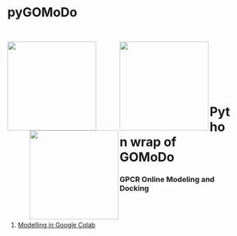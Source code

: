 # pyGOMoDo

<div style="padding-bottom:50px">
 <img src="https://res.cloudinary.com/djz27k5hg/image/upload/v1657885120/logos/univr_logo_rspn8o.jpg"  width="200" align='left' style="margin-top:30px"/>
<img src="https://res.cloudinary.com/djz27k5hg/image/upload/v1637335206/logos/Logo_des_Forschungszentrums_J_C3_BClich_seit_2018_hcliq4.svg"  width="200" align='left' style="margin-top:30px; margin-left:50px"/>
<img src="https://res.cloudinary.com/djz27k5hg/image/upload/v1637657234/logos/HBP_horizontal_logo_qtcyzn.png" width="200" align='left' style="margin-left:50px">
</div> 

<br><br><br><br>

# Python wrap of GOMoDo
### GPCR Online Modeling and Docking
<br><br>

1. [Modelling in Google Colab](https://colab.research.google.com/github/rribeiro-sci/pygomodo/blob/main/Modelling_GOOGLE_COLAB.ipynb) 